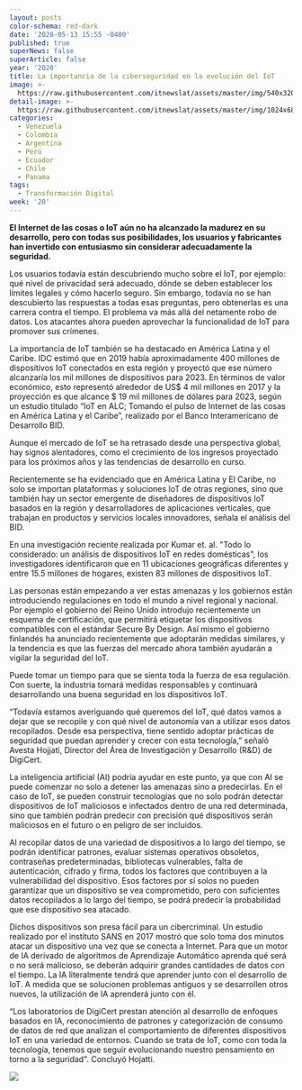 ```yaml
---
layout: posts
color-schema: red-dark
date: '2020-05-13 15:55 -0400'
published: true
superNews: false
superArticle: false
year: '2020'
title: La importancia de la ciberseguridad en la evolución del IoT
image: >-
  https://raw.githubusercontent.com/itnewslat/assets/master/img/540x320/IOT-Digicert-p.jpg
detail-image: >-
  https://raw.githubusercontent.com/itnewslat/assets/master/img/1024x680/IOT-Digicert-g.jpg
categories:
  - Venezuela
  - Colombia
  - Argentina
  - Perú
  - Ecuador
  - Chile
  - Panama
tags:
  - Transformación Digital
week: '20'
---
```

**El Internet de las cosas o IoT aún no ha alcanzado la madurez en su desarrollo, pero con todas sus posibilidades, los usuarios y fabricantes han invertido con entusiasmo sin considerar adecuadamente la seguridad.**
 
Los usuarios todavía están descubriendo mucho sobre el IoT, por ejemplo: qué nivel de privacidad será adecuado, dónde se deben establecer los límites legales y cómo hacerlo seguro. Sin embargo, todavía no se han descubierto las respuestas a todas esas preguntas, pero obtenerlas es una carrera contra el tiempo. El problema va más allá del netamente robo de datos. Los atacantes ahora pueden aprovechar la funcionalidad de IoT para promover sus crímenes. 
 
La importancia de IoT también se ha destacado en América Latina y el Caribe. IDC estimó que en 2019 había aproximadamente 400 millones de dispositivos IoT conectados en esta región y proyectó que ese número alcanzaría los mil millones de dispositivos para 2023. En términos de valor económico, esto representó alrededor de US$ 4 mil millones en 2017 y la proyección es que alcance $ 19 mil millones de dólares para 2023, según un estudio titulado “IoT en ALC; Tomando el pulso de Internet de las cosas en América Latina y el Caribe”, realizado por el Banco Interamericano de Desarrollo BID.

Aunque el mercado de IoT se ha retrasado desde una perspectiva global, hay signos alentadores, como el crecimiento de los ingresos proyectado para los próximos años y las tendencias de desarrollo en curso. 

Recientemente se ha evidenciado que en América Latina y El Caribe, no solo se importan plataformas y soluciones IoT de otras regiones, sino que también hay un sector emergente de diseñadores de dispositivos IoT basados en la región y desarrolladores de aplicaciones verticales, que trabajan en productos y servicios locales innovadores, señala el análisis del BID. 

En una investigación reciente realizada por Kumar et. al. "Todo lo considerado: un análisis de dispositivos IoT en redes domésticas", los investigadores identificaron que en 11 ubicaciones geográficas diferentes y entre 15.5 millones de hogares, existen 83 millones de dispositivos IoT.

Las personas están empezando a ver estas amenazas y los gobiernos están introduciendo regulaciones en todo el mundo a nivel regional y nacional. Por ejemplo el gobierno del Reino Unido introdujo recientemente un esquema de certificación, que permitirá etiquetar los dispositivos compatibles con el estándar Secure By Design. Así mismo el gobierno finlandés ha anunciado recientemente que adoptarán medidas similares, y la tendencia es que las fuerzas del mercado ahora también ayudarán a vigilar la seguridad del IoT. 

Puede tomar un tiempo para que se sienta toda la fuerza de esa regulación. Con suerte, la industria tomará medidas responsables y continuará desarrollando una buena seguridad en los dispositivos IoT. 

“Todavía estamos averiguando qué queremos del IoT, qué datos vamos a dejar que se recopile y con qué nivel de autonomía van a utilizar esos datos recopilados. Desde esa perspectiva, tiene sentido adoptar prácticas de seguridad que puedan aprender y crecer con esta tecnología,” señaló Avesta Hojjati, Director del Área de Investigación y Desarrollo (R&D) de DigiCert. 

La inteligencia artificial (AI) podría ayudar en este punto, ya que con AI se puede comenzar no solo a detener las amenazas sino a predecirlas. En el caso de IoT, se pueden construir tecnologías que no solo podrán detectar dispositivos de IoT maliciosos e infectados dentro de una red determinada, sino que también podrán predecir con precisión qué dispositivos serán maliciosos en el futuro o en peligro de ser incluidos.

Al recopilar datos de una variedad de dispositivos a lo largo del tiempo, se podrán identificar patrones, evaluar sistemas operativos obsoletos, contraseñas predeterminadas, bibliotecas vulnerables, falta de autenticación, cifrado y firma, todos los factores que contribuyen a la vulnerabilidad del dispositivo. Esos factores por sí solos no pueden garantizar que un dispositivo se vea comprometido, pero con suficientes datos recopilados a lo largo del tiempo, se podrá predecir la probabilidad que ese dispositivo sea atacado.

Dichos dispositivos son presa fácil para un cibercriminal. Un estudio realizado por el instituto SANS en 2017 mostró que solo toma dos minutos atacar un dispositivo una vez que se conecta a Internet. Para que un motor de IA derivado de algoritmos de Aprendizaje Automático aprenda qué será o no será malicioso, se deberán adquirir grandes cantidades de datos con el tiempo. La IA literalmente tendrá que aprender junto con el desarrollo de IoT. A medida que se solucionen problemas antiguos y se desarrollen otros nuevos, la utilización de IA aprenderá junto con él. 

“Los laboratorios de DigiCert prestan atención al desarrollo de enfoques basados en IA, reconocimiento de patrones y categorización de consumo de datos de red que analizan el comportamiento de diferentes dispositivos IoT en una variedad de entornos. Cuando se trata de IoT, como con toda la tecnología, tenemos que seguir evolucionando nuestro pensamiento en torno a la seguridad". Concluyó Hojatti.
 
<img src="https://tracker.metricool.com/c3po.jpg?hash=56f88a41e39ab42c063cc51676587a04"/>
